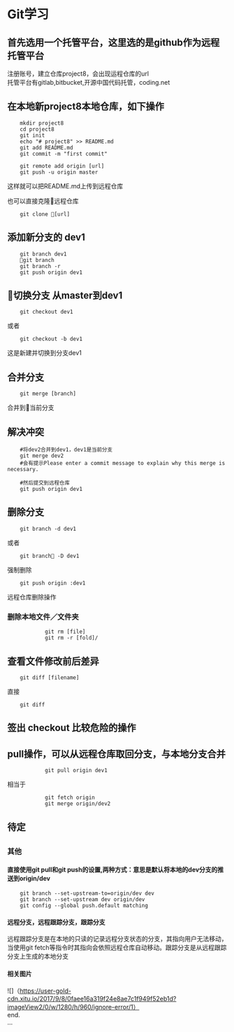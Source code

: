 # Git学习
## 首先选用一个托管平台，这里选的是github作为远程托管平台
注册账号，建立仓库project8，会出现运程仓库的url  
托管平台有gitlab,bitbucket,开源中国代码托管，coding.net
## 在本地新project8本地仓库，如下操作
        mkdir project8
        cd project8
        git init
        echo "# project8" >> README.md
        git add README.md
        git commit -m "first commit"

        git remote add origin [url]
        git push -u origin master
这样就可以把README.md上传到远程仓库

也可以直接克隆远程仓库

        git clone [url]

## 添加新分支的 dev1
        git branch dev1
        git branch
        git branch -r
        git push origin dev1

## 切换分支 从master到dev1
        git checkout dev1
或者

        git checkout -b dev1

这是新建并切换到分支dev1

## 合并分支

        git merge [branch]
合并到当前分支

## 解决冲突

        #将dev2合并到dev1，dev1是当前分支
        git merge dev2
        #会有提示Please enter a commit message to explain why this merge is necessary.

        #然后提交到远程仓库
        git push origin dev1



## 删除分支
        git branch -d dev1
或者

        git branch -D dev1
强制删除

        git push origin :dev1
远程仓库删除操作
### 删除本地文件／文件夹
                git rm [file]
                git rm -r [fold]/

## 查看文件修改前后差异
        git diff [filename]
直接

        git diff

## 签出 checkout 比较危险的操作
## pull操作，可以从远程仓库取回分支，与本地分支合并
                git pull origin dev1
相当于

                git fetch origin
                git merge origin/dev2


## 待定

## 


### 其他
#### 直接使用git pull和git push的设置,两种方式：意思是默认将本地的dev分支的推送到origin/dev
        git branch --set-upstream-to=origin/dev dev
        git branch --set-upstream dev origin/dev
        git config --global push.default matching

#### 远程分支，远程跟踪分支，跟踪分支
远程跟踪分支是在本地的只读的记录远程分支状态的分支，其指向用户无法移动，当使用git fetch等指令时其指向会依照远程仓库自动移动。跟踪分支是从远程跟踪分支上生成的本地分支

#### 相关图片
![]（https://user-gold-cdn.xitu.io/2017/9/8/0faee16a319f24e8ae7c1f949f52eb1d?imageView2/0/w/1280/h/960/ignore-error/1）  
end.  
...


